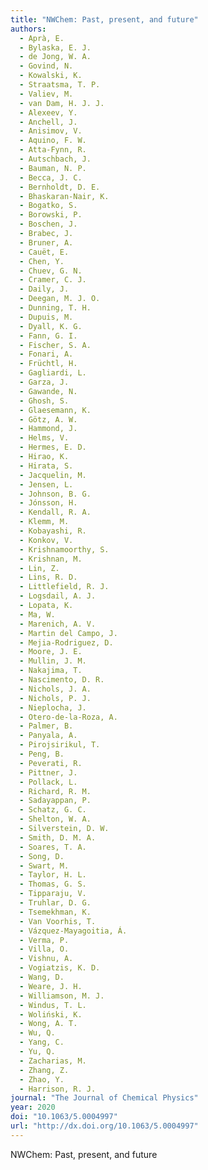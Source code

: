 ```yaml
---
title: "NWChem: Past, present, and future"
authors:
  - Aprà, E.
  - Bylaska, E. J.
  - de Jong, W. A.
  - Govind, N.
  - Kowalski, K.
  - Straatsma, T. P.
  - Valiev, M.
  - van Dam, H. J. J.
  - Alexeev, Y.
  - Anchell, J.
  - Anisimov, V.
  - Aquino, F. W.
  - Atta-Fynn, R.
  - Autschbach, J.
  - Bauman, N. P.
  - Becca, J. C.
  - Bernholdt, D. E.
  - Bhaskaran-Nair, K.
  - Bogatko, S.
  - Borowski, P.
  - Boschen, J.
  - Brabec, J.
  - Bruner, A.
  - Cauët, E.
  - Chen, Y.
  - Chuev, G. N.
  - Cramer, C. J.
  - Daily, J.
  - Deegan, M. J. O.
  - Dunning, T. H.
  - Dupuis, M.
  - Dyall, K. G.
  - Fann, G. I.
  - Fischer, S. A.
  - Fonari, A.
  - Früchtl, H.
  - Gagliardi, L.
  - Garza, J.
  - Gawande, N.
  - Ghosh, S.
  - Glaesemann, K.
  - Götz, A. W.
  - Hammond, J.
  - Helms, V.
  - Hermes, E. D.
  - Hirao, K.
  - Hirata, S.
  - Jacquelin, M.
  - Jensen, L.
  - Johnson, B. G.
  - Jónsson, H.
  - Kendall, R. A.
  - Klemm, M.
  - Kobayashi, R.
  - Konkov, V.
  - Krishnamoorthy, S.
  - Krishnan, M.
  - Lin, Z.
  - Lins, R. D.
  - Littlefield, R. J.
  - Logsdail, A. J.
  - Lopata, K.
  - Ma, W.
  - Marenich, A. V.
  - Martin del Campo, J.
  - Mejia-Rodriguez, D.
  - Moore, J. E.
  - Mullin, J. M.
  - Nakajima, T.
  - Nascimento, D. R.
  - Nichols, J. A.
  - Nichols, P. J.
  - Nieplocha, J.
  - Otero-de-la-Roza, A.
  - Palmer, B.
  - Panyala, A.
  - Pirojsirikul, T.
  - Peng, B.
  - Peverati, R.
  - Pittner, J.
  - Pollack, L.
  - Richard, R. M.
  - Sadayappan, P.
  - Schatz, G. C.
  - Shelton, W. A.
  - Silverstein, D. W.
  - Smith, D. M. A.
  - Soares, T. A.
  - Song, D.
  - Swart, M.
  - Taylor, H. L.
  - Thomas, G. S.
  - Tipparaju, V.
  - Truhlar, D. G.
  - Tsemekhman, K.
  - Van Voorhis, T.
  - Vázquez-Mayagoitia, Á.
  - Verma, P.
  - Villa, O.
  - Vishnu, A.
  - Vogiatzis, K. D.
  - Wang, D.
  - Weare, J. H.
  - Williamson, M. J.
  - Windus, T. L.
  - Woliński, K.
  - Wong, A. T.
  - Wu, Q.
  - Yang, C.
  - Yu, Q.
  - Zacharias, M.
  - Zhang, Z.
  - Zhao, Y.
  - Harrison, R. J.
journal: "The Journal of Chemical Physics"
year: 2020
doi: "10.1063/5.0004997"
url: "http://dx.doi.org/10.1063/5.0004997"
---
```


NWChem: Past, present, and future
